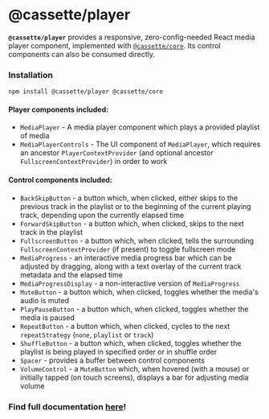# @cassette/player

**`@cassette/player`** provides a responsive, zero-config-needed React media player component, implemented with [`@cassette/core`](/packages/core). Its control components can also be consumed directly.

### Installation

```console
npm install @cassette/player @cassette/core
```

#### Player components included:
* `MediaPlayer` - A media player component which plays a provided playlist of media
* `MediaPlayerControls` - The UI component of `MediaPlayer`, which requires an ancestor `PlayerContextProvider` (and optional ancestor `FullscreenContextProvider`) in order to work

#### Control components included:
* `BackSkipButton` - a button which, when clicked, either skips to the previous track in the playlist or to the beginning of the current playing track, depending upon the currently elapsed time
* `ForwardSkipButton` - a button which, when clicked, skips to the next track in the playlist
* `FullscreenButton` - a button which, when clicked, tells the surrounding `FullscreenContextProvider` (if present) to toggle fullscreen mode
* `MediaProgress` - an interactive media progress bar which can be adjusted by dragging, along with a text overlay of the current track metadata and the elapsed time
* `MediaProgressDisplay` - a non-interactive version of `MediaProgress`
* `MuteButton` - a button which, when clicked, toggles whether the media's audio is muted
* `PlayPauseButton` - a button which, when clicked, toggles whether the media is paused
* `RepeatButton` - a button which, when clicked, cycles to the next `repeatStrategy` (`none`, `playlist` or `track`)
* `ShuffleButton` - a button which, when clicked, toggles whether the playlist is being played in specified order or in shuffle order
* `Spacer` - provides a buffer between control components
* `VolumeControl` - a `MuteButton` which, when hovered (with a mouse) or initially tapped (on touch screens), displays a bar for adjusting media volume

### Find full documentation [here](https://benwiley4000.github.io/cassette/styleguide/#cassetteplayer)!
